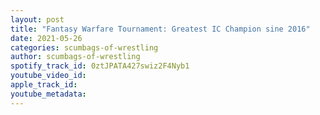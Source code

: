 ```yaml
---
layout: post
title: "Fantasy Warfare Tournament: Greatest IC Champion sine 2016"
date: 2021-05-26
categories: scumbags-of-wrestling
author: scumbags-of-wrestling
spotify_track_id: 0ztJPATA427swiz2F4Nyb1
youtube_video_id: 
apple_track_id: 
youtube_metadata: 
---
```

